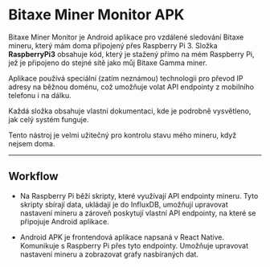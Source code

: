 # Bitaxe Miner Monitor APK

Bitaxe Miner Monitor je Android aplikace pro vzdálené sledování Bitaxe mineru, který mám doma připojený přes Raspberry Pi 3. Složka **RaspberryPi3** obsahuje kód, který je stažený přímo na mém Raspberry Pi, jež je připojeno do stejné sítě jako můj Bitaxe Gamma miner.

Aplikace používá speciální (zatím neznámou) technologii pro převod IP adresy na běžnou doménu, což umožňuje volat API endpointy z mobilního telefonu i na dálku.

Každá složka obsahuje vlastní dokumentaci, kde je podrobně vysvětleno, jak celý systém funguje.

Tento nástroj je velmi užitečný pro kontrolu stavu mého mineru, když nejsem doma.

---

## Workflow

- Na Raspberry Pi běží skripty, které využívají API endpointy mineru. Tyto skripty sbírají data, ukládají je do InfluxDB, umožňují upravovat nastavení mineru a zároveň poskytují vlastní API endpointy, na které se připojuje Android aplikace.

- Android APK je frontendová aplikace napsaná v React Native. Komunikuje s Raspberry Pi přes tyto endpointy. Umožňuje upravovat nastavení mineru a zobrazovat grafy nasbíraných dat.

